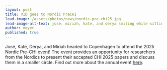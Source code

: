 ```yaml
---
layout: post
title: VID goes to Nordic PreCHI
lead-image: /assets/photos/news/nordic-pre-chi25.jpg
lead-image-alt-text: josé, miriah, kate, and derya smiling while sitting in a lecture hall 
author: meyer
published: true
---
```


José, Kate, Derya, and Miriah headed to Copenhagen to attend the 2025 Nordic Pre-CHI event! The event provides an opportunity for researchers from the Nordics to present their accepted CHI 2025 papers and discuss them in a smaller circle. Find out more about the annual event [here](https://www.chi-nordics.eu/pre-chi-2025/).


